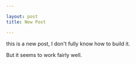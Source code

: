 ```yaml
---

layout: post
title: New Post

---
```


this is a new post, I don't fully know how to build it.

But it seems to work fairly well.
